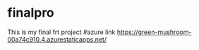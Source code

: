 # finalpro
This is my final frt project
#azure link https://green-mushroom-00a74c910.4.azurestaticapps.net/
